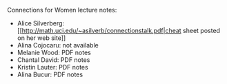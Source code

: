 Connections for Women lecture notes:

 * Alice Silverberg: [[http://math.uci.edu/~asilverb/connectionstalk.pdf|cheat sheet posted on her web site]]
 * Alina Cojocaru: not available
 * Melanie Wood: PDF notes
 * Chantal David: PDF notes
 * Kristin Lauter: PDF notes
 * Alina Bucur: PDF notes
